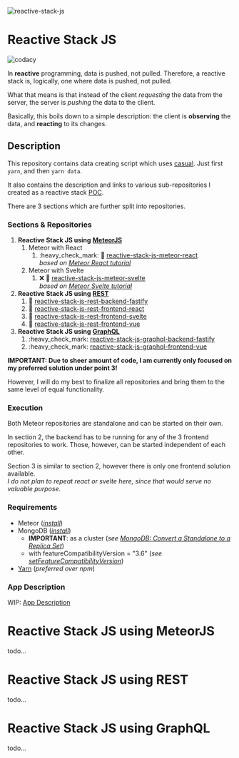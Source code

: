 ![reactive-stack-js](https://avatars0.githubusercontent.com/u/72337471?s=75)

# Reactive Stack JS

![codacy](https://img.shields.io/codacy/grade/e0146e29a3134038b4dcf95db9eb5a38.svg)

In **reactive** programming, data is pushed, not pulled. Therefore, a reactive stack is, logically, one where data is pushed, not pulled.

What that means is that instead of the client _requesting_ the data from the server, the server is _pushing_ the data to the client.

Basically, this boils down to a simple description: the client is **observing** the data, and **reacting** to its changes.

## Description

This repository contains data creating script which uses [casual](https://github.com/boo1ean/casual). Just first `yarn`, and then `yarn data`.

It also contains the description and links to various sub-repositories I created as a reactive stack [POC](https://en.wikipedia.org/wiki/Proof_of_concept).

There are 3 sections which are further split into repositories.

### Sections & Repositories

1.  **Reactive Stack JS using** [**MeteorJS**](https://www.meteor.com/)
    1.  Meteor with React
        1.  :heavy\_check\_mark: :construction: [reactive-stack-js-meteor-react](https://github.com/reactive-stack-js/reactive-stack-js-meteor-react)  
            _based on_ [_Meteor React tutorial_](https://www.meteor.com/tutorials/react/creating-an-app)
    2.  Meteor with Svelte
        1.  :x: :construction: [reactive-stack-js-meteor-svelte](https://github.com/reactive-stack-js/reactive-stack-js-meteor-svelte)  
            _based on_ [_Meteor Svelte tutorial_](https://www.meteor.com/tutorials/svelte/creating-an-app)
2.  **Reactive Stack JS using** [**REST**](https://restfulapi.net/)
    1.  :construction: [reactive-stack-js-rest-backend-fastify](https://github.com/reactive-stack-js/reactive-stack-js-rest-backend-fastify)
    2.  :construction: [reactive-stack-js-rest-frontend-react](https://github.com/reactive-stack-js/reactive-stack-js-rest-frontend-react)
    3.  :construction: [reactive-stack-js-rest-frontend-svelte](https://github.com/reactive-stack-js/reactive-stack-js-rest-frontend-svelte)
    4.  :construction: [reactive-stack-js-rest-frontend-vue](https://github.com/reactive-stack-js/reactive-stack-js-rest-frontend-vue)
3.  **Reactive Stack JS using** [**GraphQL**](https://graphql.org/)
    1.  :heavy\_check\_mark: [reactive-stack-js-graphql-backend-fastify](https://github.com/reactive-stack-js/reactive-stack-js-graphql-backend-fastify)
    2.  :heavy\_check\_mark: [reactive-stack-js-graphql-frontend-vue](https://github.com/reactive-stack-js/reactive-stack-js-graphql-frontend-vue)

**IMPORTANT: Due to sheer amount of code, I am currently only focused on my preferred solution under point 3!**

However, I will do my best to finalize all repositories and bring them to the same level of equal functionality.

### Execution

Both Meteor repositories are standalone and can be started on their own.

In section 2, the backend has to be running for any of the 3 frontend repositories to work. Those, however, can be started independent of each other.

Section 3 is similar to section 2, however there is only one frontend solution available.  
_I do not plan to repeat react or svelte here, since that would serve no valuable purpose._

### Requirements

*   Meteor ([_install_](https://www.meteor.com/install))
*   MongoDB ([_install_](https://docs.mongodb.com/manual/installation/#mongodb-community-edition-installation-tutorials))
    *   **IMPORTANT**: as a cluster (_see_ [_MongoDB: Convert a Standalone to a Replica Set_](https://docs.mongodb.com/manual/tutorial/convert-standalone-to-replica-set/))
    *   with featureCompatibilityVersion = "3.6" (_see_ [_setFeatureCompatibilityVersion_](https://docs.mongodb.com/manual/reference/command/setFeatureCompatibilityVersion/))
*   [Yarn](https://yarnpkg.com/) (_preferred over npm_)

### App Description

WIP: [App Description](https://github.com/reactive-stack-js/reactive-stack-js/wiki/App-Description)

# Reactive Stack JS using MeteorJS

todo...

# Reactive Stack JS using REST

todo...

# Reactive Stack JS using GraphQL

todo...
